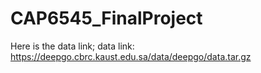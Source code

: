 # CAP6545_FinalProject

Here is the data link; 
data link: https://deepgo.cbrc.kaust.edu.sa/data/deepgo/data.tar.gz
